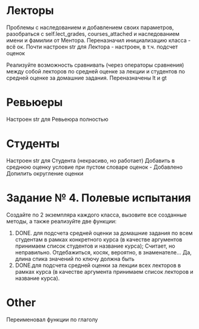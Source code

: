 # Лекторы
Проблемы с наследованием и добавлением своих параметров, разобраться с self.lect_grades, courses_attached и наследованием имени и фамилии от Ментора. Переназначил инициализацию класса - всё ок.
Почти настроен str для Лектора - настроен, в т.ч. подсчет оценок

Реализуйте возможность сравнивать (через операторы сравнения) между собой лекторов по средней оценке за лекции и студентов по средней оценке за домашние задания.
Переназначены lt и gt

# Ревьюеры
Настроен str для Ревьеюра полностью

# Студенты
Настроен str для Студента (некрасиво, но работает)
Добавить в среднюю оценку условие при пустом словаре оценок - Добавлено
Допилить округление оценки

# Задание № 4. Полевые испытания
Создайте по 2 экземпляра каждого класса, вызовите все созданные методы, а также реализуйте две функции:
1. DONE. для подсчета средней оценки за домашние задания по всем студентам в рамках конкретного курса (в качестве аргументов принимаем список студентов и название курса); Считает, но неправильно. Отдебажиться, косяк, вероятно, в знаменателе... Да, длина спика значений по ключу должна быть
2. DONE.для подсчета средней оценки за лекции всех лекторов в рамках курса (в качестве аргумента принимаем список лекторов и название курса).

# Other
Переименовал функции по глаголу